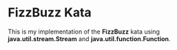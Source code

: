 # FizzBuzz Kata
This is my implementation of the **FizzBuzz** kata using **java.util.stream.Stream** and **java.util.function.Function**.
